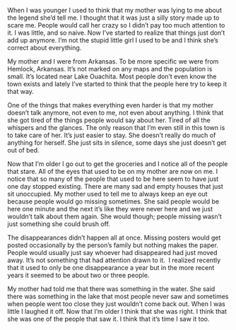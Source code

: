 When I was younger I used to think that my mother was lying to me about the legend she’d tell me. I thought that it was just a silly story made up to scare me. People would call her crazy so I didn’t pay too much attention to it. I was little, and so naive. Now I’ve started to realize that things just don’t add up anymore. I’m not the stupid little girl I used to be and I think she’s correct about everything. 

My mother and I were from Arkansas. To be more specific we were from Hemlock, Arkansas. It’s not marked on any maps and the population is small. It’s located near Lake Ouachita. Most people don’t even know the town exists and lately I’ve started to think that the people here try to keep it that way. 

One of the things that makes everything even harder is that my mother doesn’t talk anymore, not even to me, not even about anything. I think that she got tired of the things people would say about her. Tired of all the whispers and the glances. The only reason that I’m even still in this town is to take care of her. It’s just easier to stay. She doesn’t really do much of anything for herself. She just sits in silence, some days she just doesn’t get out of bed. 

Now that I’m older I go out to get the groceries and I notice all of the people that stare. All of the eyes that used to be on my mother are now on me. I notice that so many of the people that used to be here seem to have just one day stopped existing. There are many sad and empty houses that just sit unoccupied. My mother used to tell me to always keep an eye out because people would go missing sometimes. She said people would be here one minute and the next it’s like they were never here and we just wouldn’t talk about them again. She would though; people missing wasn’t just something she could brush off. 

The disappearances didn’t happen all at once. Missing posters would get posted occasionally by the person’s family but nothing makes the paper. People would usually just say whoever had disappeared had just moved away. It’s not something that had attention drawn to it.  I realized recently that it used to only be one disappearance a year but in the more recent years it seemed to be about two or three people. 

My mother had told me that there was something in the water. She said there was something in the lake that most people never saw and sometimes when people went too close they just wouldn’t come back out. When I was little I laughed it off. Now that I’m older I think that she was right. I think that she was one of the people that saw it. I think that it’s time I saw it too.
